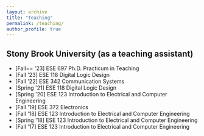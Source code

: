 ```yaml
---
layout: archive
title: "Teaching"
permalink: /teaching/
author_profile: true
---
```



## Stony Brook University (as a teaching assistant)

* [Fall== '23] ESE 697 Ph.D. Practicum in Teaching
* [Fall   '23] ESE 118 Digital Logic Design
* [Fall   '22] ESE 342 Communication Systems
* [Spring '21] ESE 118 Digital Logic Design
* [Spring '20] ESE 123 Introduction to Electrical and Computer Engineering
* [Fall   '19] ESE 372 Electronics
* [Fall   '18] ESE 123 Introduction to Electrical and Computer Engineering
* [Spring '18] ESE 123 Introduction to Electrical and Computer Engineering
* [Fall   '17] ESE 123 Introduction to Electrical and Computer Engineering
